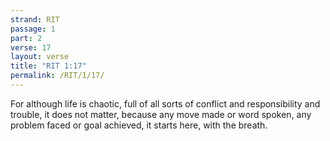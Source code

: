 ```yaml
---
strand: RIT
passage: 1
part: 2
verse: 17
layout: verse
title: "RIT 1:17"
permalink: /RIT/1/17/
---
```

For although life is chaotic, full of all sorts of conflict and responsibility and trouble, it does not matter, because any move made or word spoken, any problem faced or goal achieved, it starts here, with the breath.

